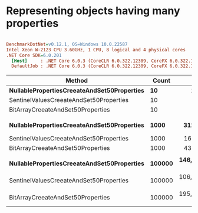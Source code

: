# Representing objects having many properties

``` ini

BenchmarkDotNet=v0.12.1, OS=Windows 10.0.22587
Intel Xeon W-2123 CPU 3.60GHz, 1 CPU, 8 logical and 4 physical cores
.NET Core SDK=6.0.201
  [Host]     : .NET Core 6.0.3 (CoreCLR 6.0.322.12309, CoreFX 6.0.322.12309), X64 RyuJIT
  DefaultJob : .NET Core 6.0.3 (CoreCLR 6.0.322.12309, CoreFX 6.0.322.12309), X64 RyuJIT


```
|                                      Method |  Count |           Mean |         Error |         StdDev | Ratio | RatioSD |      Gen 0 |     Gen 1 |     Gen 2 |    Allocated |
|-------------------------------------------- |------- |---------------:|--------------:|---------------:|------:|--------:|-----------:|----------:|----------:|-------------:|
| **NullablePropertiesCreeateAndSet50Properties** |     **10** |       **1.751 μs** |     **0.0363 μs** |      **0.1069 μs** |  **1.00** |    **0.00** |     **3.7766** |    **0.0019** |         **-** |     **15.91 KB** |
|     SentinelValuesCreeateAndSet50Properties |     10 |       1.271 μs |     0.0327 μs |      0.0964 μs |  0.73 |    0.06 |     1.9226 |         - |         - |       8.1 KB |
|           BitArrayCreeateAndSet50Properties |     10 |       3.332 μs |     0.0901 μs |      0.2627 μs |  1.91 |    0.18 |     2.1057 |    0.0038 |         - |      8.88 KB |
|                                             |        |                |               |                |       |         |            |           |           |              |
| **NullablePropertiesCreeateAndSet50Properties** |   **1000** |     **312.526 μs** |     **6.2380 μs** |     **14.8254 μs** |  **1.00** |    **0.00** |   **258.7891** |  **129.3945** |         **-** |   **1585.99 KB** |
|     SentinelValuesCreeateAndSet50Properties |   1000 |     168.732 μs |     3.3677 μs |      8.1333 μs |  0.54 |    0.03 |   131.3477 |   65.6738 |         - |    804.74 KB |
|           BitArrayCreeateAndSet50Properties |   1000 |     432.371 μs |    10.0387 μs |     29.1242 μs |  1.39 |    0.11 |   144.0430 |   71.7773 |         - |    882.87 KB |
|                                             |        |                |               |                |       |         |            |           |           |              |
| **NullablePropertiesCreeateAndSet50Properties** | **100000** | **146,933.760 μs** | **3,647.5992 μs** | **10,697.7770 μs** |  **1.00** |    **0.00** | **26800.0000** | **9800.0000** | **1200.0000** | **158595.35 KB** |
|     SentinelValuesCreeateAndSet50Properties | 100000 | 106,762.914 μs | 2,380.4785 μs |  7,018.8947 μs |  0.73 |    0.07 | 14000.0000 | 5285.7143 | 1000.0000 |   80469.5 KB |
|           BitArrayCreeateAndSet50Properties | 100000 | 195,991.230 μs | 3,809.0546 μs |  6,258.3859 μs |  1.34 |    0.10 | 14666.6667 | 5333.3333 |  666.6667 |  88281.98 KB |
